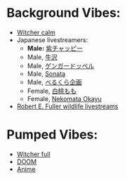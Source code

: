 # Background Vibes:
- [Witcher calm](https://open.spotify.com/playlist/316WbuvJe9I2pmfUFTG5ll?si=4c4ede9f34bc4c9b)
- Japanese livestreamers:
	- **Male:** [紫チャッピー](https://www.youtube.com/@yukkey-_-37564/streams)
	- Male, [牛沢](https://www.youtube.com/@uszw/videos)
	- Male, [ゲンガードッペル](https://www.youtube.com/@user-te4vw4jr6c/streams)
	- Male, [Sonata](https://www.youtube.com/@sonata4426/streams)
	- Male, [べるくら企画](https://www.youtube.com/@jakalopesoil7/streams)
	- Female, [白桃もも](https://www.youtube.com/@siramomo/streams)
	- Female, [Nekomata Okayu](https://www.youtube.com/@NekomataOkayu/streams)
- [Robert E. Fuller wildlife livestreams](https://www.youtube.com/@RobertEFuller/streams)

# Pumped Vibes:
- [Witcher full](https://open.spotify.com/playlist/4UCGrrz4WUWA5VpjVAX23k?si=c5197f59b9d54e5e)
- [DOOM](https://open.spotify.com/playlist/6s4aGjq9b42OP4nMGNCLUu)
- [Anime](https://open.spotify.com/playlist/37i9dQZF1DX0hAXqBDwvwI?si=4e52d78339584d0e)
